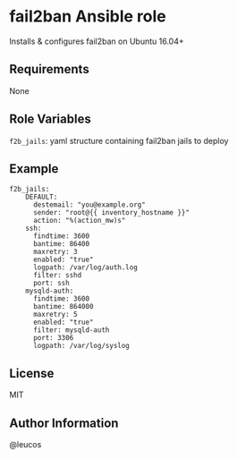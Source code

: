 fail2ban Ansible role
=====================

Installs & configures fail2ban on Ubuntu 16.04+

Requirements
------------

None


Role Variables
--------------

`f2b_jails`: yaml structure containing fail2ban jails to deploy

Example
-------

```
f2b_jails:
    DEFAULT:
      destemail: "you@example.org"
      sender: "root@{{ inventory_hostname }}"
      action: "%(action_mw)s"
    ssh:
      findtime: 3600
      bantime: 86400
      maxretry: 3
      enabled: "true"
      logpath: /var/log/auth.log
      filter: sshd
      port: ssh
    mysqld-auth:
      findtime: 3600
      bantime: 864000
      maxretry: 5
      enabled: "true"
      filter: mysqld-auth
      port: 3306
      logpath: /var/log/syslog
```

License
-------

MIT

Author Information
------------------

@leucos

